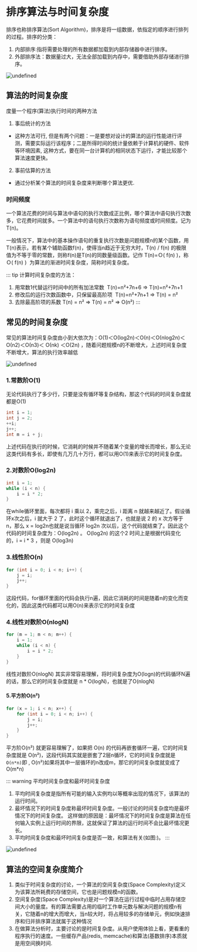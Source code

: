 # 排序算法与时间复杂度
排序也称排序算法(Sort Algorithm)，排序是将一组数据，依指定的顺序进行排列的过程。排序的分类：
1. 内部排序:指将需要处理的所有数据都加载到内部存储器中进行排序。
2. 外部排序法：数据量过大，无法全部加载到内存中，需要借助外部存储进行排序。

![undefined](http://ww1.sinaimg.cn/large/005PyHfLly1gf4ggq6vpij30hx0cmmzn.jpg)

## 算法的时间复杂度
度量一个程序(算法)执行时间的两种方法

1. 事后统计的方法
  - 这种方法可行, 但是有两个问题：一是要想对设计的算法的运行性能进行评测，需要实际运行该程序；二是所得时间的统计量依赖于计算机的硬件、软件等环境因素, 这种方式，要在同一台计算机的相同状态下运行，才能比较那个算法速度更快。

2. 事前估算的方法
  - 通过分析某个算法的时间复杂度来判断哪个算法更优.

### 时间频度
一个算法花费的时间与算法中语句的执行次数成正比例，哪个算法中语句执行次数多，它花费时间就多。一个算法中的语句执行次数称为语句频度或时间频度。记为T(n)。

一般情况下，算法中的基本操作语句的重复执行次数是问题规模n的某个函数，用T(n)表示，若有某个辅助函数f(n)，使得当n趋近于无穷大时，T(n) / f(n) 的极限值为不等于零的常数，则称f(n)是T(n)的同数量级函数。记作 T(n)=Ｏ( f(n) )，称Ｏ( f(n) )  为算法的渐进时间复杂度，简称时间复杂度。

::: tip 计算时间复杂度的方法：
1. 用常数1代替运行时间中的所有加法常数  T(n)=n²+7n+6  => T(n)=n²+7n+1
2. 修改后的运行次数函数中，只保留最高阶项  T(n)=n²+7n+1 => T(n) = n²
3. 去除最高阶项的系数 T(n) = n² => T(n) = n² => O(n²)
:::

## 常见的时间复杂度
常见的算法时间复杂度由小到大依次为：Ο(1)＜Ο(log2n)＜Ο(n)＜Ο(nlog2n)＜Ο(n2)＜Ο(n3)＜ Ο(nk) ＜Ο(2n) ，随着问题规模n的不断增大，上述时间复杂度不断增大，算法的执行效率越低

![undefined](http://ww1.sinaimg.cn/large/005PyHfLly1gf4h7129rvj30jj07vaai.jpg)

### 1.常数阶O(1)
无论代码执行了多少行，只要是没有循环等复杂结构，那这个代码的时间复杂度就都是O(1)

```java
int i = 1;
int j = 2;
++i;
j++;
int m = i + j;
```

上述代码在执行的时候，它消耗的时候并不随着某个变量的增长而增长，那么无论这类代码有多长，即使有几万几十万行，都可以用O(1)来表示它的时间复杂度。

### 2.对数阶O(log2n)
```java
int i = 1;
while (i < n) {
    i = i * 2;
}
```

在while循环里面，每次都将 i 乘以 2，乘完之后，i 距离 n 就越来越近了。假设循环x次之后，i 就大于 2 了，此时这个循环就退出了，也就是说 2 的 x 次方等于 n，那么 x = log2n也就是说当循环 log2n 次以后，这个代码就结束了。因此这个代码的时间复杂度为：O(log2n)  。 O(log2n) 的这个2 时间上是根据代码变化的，i = i * 3 ，则是 O(log3n) 

### 3.线性阶O(n)
```java
for (int i = 0; i < n; i++) {
    j = i;
    j++;
}
```
这段代码，for循环里面的代码会执行n遍，因此它消耗的时间是随着n的变化而变化的，因此这类代码都可以用O(n)来表示它的时间复杂度

### 4.线性对数阶O(nlogN)
```java
for (m = 1; m < n; m++) {
    i = 1;
    while (i < n) {
        i = i * 2;
    }
}
```
线性对数阶O(nlogN) 其实非常容易理解，将时间复杂度为O(logn)的代码循环N遍的话，那么它的时间复杂度就是 n * O(logN)，也就是了O(nlogN)

#### 5.平方阶O(n²)
```java
for (x = 1; i < n; x++) {
    for (int i = 0; i < n; i++) {
        j = i;
        j++;
    }
}
```
平方阶O(n²) 就更容易理解了，如果把 O(n) 的代码再嵌套循环一遍，它的时间复杂度就是 O(n²)，这段代码其实就是嵌套了2层n循环，它的时间复杂度就是`O(n*n)`即 , O(n²)如果将其中一层循环的n改成m，那它的时间复杂度就变成了 O(m*n)

::: warning 平均时间复杂度和最坏时间复杂度
1. 平均时间复杂度是指所有可能的输入实例均以等概率出现的情况下，该算法的运行时间。
2. 最坏情况下的时间复杂度称最坏时间复杂度。一般讨论的时间复杂度均是最坏情况下的时间复杂度。 这样做的原因是：最坏情况下的时间复杂度是算法在任何输入实例上运行时间的界限，这就保证了算法的运行时间不会比最坏情况更长。
3. 平均时间复杂度和最坏时间复杂度是否一致，和算法有关(如图:)。
:::

![undefined](http://ww1.sinaimg.cn/large/005PyHfLly1gf4hp2qgcoj30ig0c843z.jpg)

## 算法的空间复杂度简介
1. 类似于时间复杂度的讨论，一个算法的空间复杂度(Space Complexity)定义为该算法所耗费的存储空间，它也是问题规模n的函数。
2. 空间复杂度(Space Complexity)是对一个算法在运行过程中临时占用存储空间大小的量度。有的算法需要占用的临时工作单元数与解决问题的规模n有关，它随着n的增大而增大，当n较大时，将占用较多的存储单元，例如快速排序和归并排序算法就属于这种情况
3. 在做算法分析时，主要讨论的是时间复杂度。从用户使用体验上看，更看重的程序执行的速度。一些缓存产品(redis, memcache)和算法(基数排序)本质就是用空间换时间.

